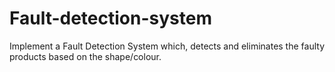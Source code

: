 # Fault-detection-system
Implement a Fault Detection System which, detects and eliminates the faulty products based on the shape/colour.
